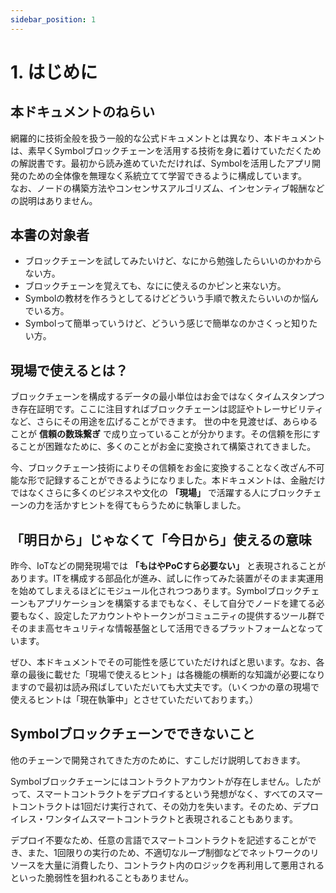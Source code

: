 ```yaml
---
sidebar_position: 1
---
```


# 1. はじめに

## 本ドキュメントのねらい

網羅的に技術全般を扱う一般的な公式ドキュメントとは異なり、本ドキュメントは、素早くSymbolブロックチェーンを活用する技術を身に着けていただくための解説書です。最初から読み進めていただければ、Symbolを活用したアプリ開発のための全体像を無理なく系統立てて学習できるように構成しています。  
なお、ノードの構築方法やコンセンサスアルゴリズム、インセンティブ報酬などの説明はありません。

## 本書の対象者

- ブロックチェーンを試してみたいけど、なにから勉強したらいいのかわからない方。
- ブロックチェーンを覚えても、なにに使えるのかピンと来ない方。
- Symbolの教材を作ろうとしてるけどどういう手順で教えたらいいのか悩んでいる方。
- Symbolって簡単っていうけど、どういう感じで簡単なのかさくっと知りたい方。

## 現場で使えるとは？

ブロックチェーンを構成するデータの最小単位はお金ではなくタイムスタンプつき存在証明です。ここに注目すればブロックチェーンは認証やトレーサビリティなど、さらにその用途を広げることができます。 世の中を見渡せば、あらゆることが **信頼の数珠繋ぎ** で成り立っていることが分かります。その信頼を形にすることが困難なために、多くのことがお金に変換されて構築されてきました。

今、ブロックチェーン技術によりその信頼をお金に変換することなく改ざん不可能な形で記録することができるようになりました。本ドキュメントは、金融だけではなくさらに多くのビジネスや文化の **「現場」** で活躍する人にブロックチェーンの力を活かすヒントを得てもらうために執筆しました。

## 「明日から」じゃなくて「今日から」使えるの意味

昨今、IoTなどの開発現場では **「もはやPoCすら必要ない」** と表現されることがあります。ITを構成する部品化が進み、試しに作ってみた装置がそのまま実運用を始めてしまえるほどにモジュール化されつつあります。Symbolブロックチェーンもアプリケーションを構築するまでもなく、そして自分でノードを建てる必要もなく、設定したアカウントやトークンがコミュニティの提供するツール群でそのまま高セキュリティな情報基盤として活用できるプラットフォームとなっています。

ぜひ、本ドキュメントでその可能性を感じていただければと思います。なお、各章の最後に載せた「現場で使えるヒント」は各機能の横断的な知識が必要になりますので最初は読み飛ばしていただいても大丈夫です。（いくつかの章の現場で使えるヒントは「現在執筆中」とさせていただいております。）

## Symbolブロックチェーンでできないこと

他のチェーンで開発されてきた方のために、すこしだけ説明しておきます。

Symbolブロックチェーンにはコントラクトアカウントが存在しません。したがって、スマートコントラクトをデプロイするという発想がなく、すべてのスマートコントラクトは1回だけ実行されて、その効力を失います。そのため、デプロイレス・ワンタイムスマートコントラクトと表現されることもあります。

デプロイ不要なため、任意の言語でスマートコントラクトを記述することができ、また、1回限りの実行のため、不適切なループ制御などでネットワークのリソースを大量に消費したり、コントラクト内のロジックを再利用して悪用されるといった脆弱性を狙われることもありません。

